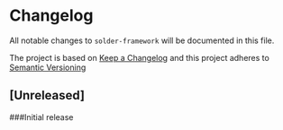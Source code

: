 # Changelog

All notable changes to `solder-framework` will be documented in this file. 

The project is based on [Keep a Changelog](http://keepachangelog.com) and this project adheres to [Semantic Versioning](http://semver.org)

## [Unreleased]

###Initial release
